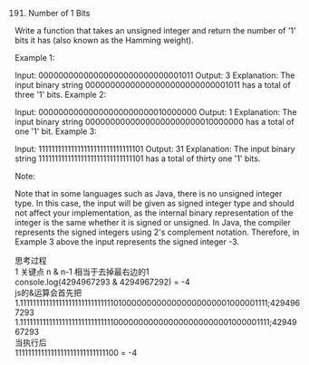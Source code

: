 191. Number of 1 Bits

Write a function that takes an unsigned integer and return the number of '1' bits it has (also known as the Hamming weight).



Example 1:

Input: 00000000000000000000000000001011
Output: 3
Explanation: The input binary string 00000000000000000000000000001011 has a total of three '1' bits.
Example 2:

Input: 00000000000000000000000010000000
Output: 1
Explanation: The input binary string 00000000000000000000000010000000 has a total of one '1' bit.
Example 3:

Input: 11111111111111111111111111111101
Output: 31
Explanation: The input binary string 11111111111111111111111111111101 has a total of thirty one '1' bits.


Note:

Note that in some languages such as Java, there is no unsigned integer type. In this case, the input will be given as signed integer type and should not affect your implementation, as the internal binary representation of the integer is the same whether it is signed or unsigned.
In Java, the compiler represents the signed integers using 2's complement notation. Therefore, in Example 3 above the input represents the signed integer -3.

思考过程<br/>
1 关键点 n & n-1 相当于去掉最右边的1<br/>
console.log(4294967293 & 4294967292) = -4 <br/>
js的&运算会首先把<br>
1.11111111111111111111111111111010000000000000000000001000001111;4294967293<br>
1.11111111111111111111111111111000000000000000000000001000001111;4294967293<br>
当执行后<br>
1111111111111111111111111111100 = -4
